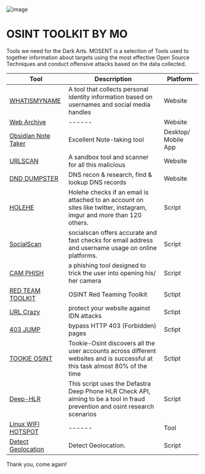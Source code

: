 ![image](https://github.com/user-attachments/assets/dd075b7d-8e5a-4995-8c01-cf4df0660cc9)

# OSINT TOOLKIT BY MO
Tools we need for the Dark Arts. MOSENT is a selection of Tools used to together information about targets using the most effective Open Source Techniques and conduct offensive attacks based on the data collected.



| Tool                                                | Descrription | Platform |
| --------------------------------------------------- | ----------   | -------   |
| [WHATISMYNAME](https://whatsmyname.app/)            | A tool that collects personal identity information based on usernames and social media handles         |    Website    |
| [Web Archive](https://web.archive.org/)            |  ------ |  Website      |
| [Obsidian Note Taker](https://obsidian.md/)            |  Excellent Note-taking tool |  Desktop/ Mobile App      |
| [URLSCAN](https://urlscan.io)            |  A sandbox tool and scanner for all this malicious |  Website      |
| [DND DUMPSTER](https://dnsdumpster.com)            |  DNS recon & research, find & lookup DNS records |  Website      |
| [HOLEHE](https://github.com/megadose/holehe)            |  Holehe checks if an email is attached to an account on sites like twitter, instagram, imgur and more than 120 others. |  Script      |
| [SocialScan](https://github.com/iojw/socialscan)            |  socialscan offers accurate and fast checks for email address and username usage on online platforms. |  Script      |
| [CAM PHISH](https://github.com/techchipnet/CamPhish?tab=readme-ov-file)            | a phishing tool designed to trick the user into opening his/ her camera  |  Script      |
| [RED TEAM TOOLKIT](https://github.com/infosecn1nja/Red-Teaming-Toolkit)            |  OSINT Red Teaming Toolkit  |  Sctipt      |
| [URL Crazy](https://github.com/urbanadventurer/urlcrazy)            | protect your website against IDN attacks  |  Sctipt      |
| [403 JUMP](https://github.com/trap-bytes/403jump)            | bypass HTTP 403 (Forbidden) pages  |  Sctipt      |
| [TOOKIE OSINT](https://github.com/Alfredredbird/tookie-osint)            |  Tookie-Osint discovers all the user accounts across different websites and is successful at this task almost 80% of the time |  Sctipt      |
| [Deep-HLR](https://github.com/e-m3din4/deep-hlr)            |  This script uses the Defastra Deep Phone HLR Check API, aiming to be a tool in fraud prevention and osint research scenarios |  Script      |
| [Linux WIFI HOTSPOT](https://github.com/lakinduakash/linux-wifi-hotspot)            |  ------ |  Tool      |
| [Detect Geolocation]([https://github.com/megadose/holehe](https://github.com/wupmemo/detect-geolocalization))            |  Detect Geolocation. |  Script      |



Thank you, come again!
